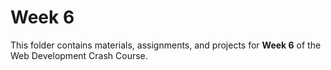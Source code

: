 # Week 6

This folder contains materials, assignments, and projects for **Week 6** of the Web Development Crash Course.

